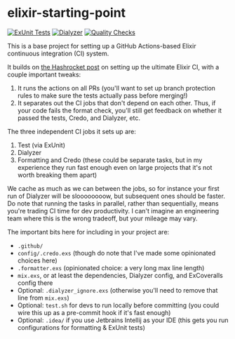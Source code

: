 # elixir-starting-point

[![ExUnit Tests](https://github.com/s3cur3/elixir-starting-point/actions/workflows/elixir-build-and-test.yml/badge.svg)](https://github.com/s3cur3/elixir-starting-point/actions/workflows/elixir-build-and-test.yml) [![Dialyzer](https://github.com/s3cur3/elixir-starting-point/actions/workflows/elixir-dialyzer.yml/badge.svg)](https://github.com/s3cur3/elixir-starting-point/actions/workflows/elixir-dialyzer.yml) [![Quality Checks](https://github.com/s3cur3/elixir-starting-point/actions/workflows/elixir-quality-checks.yml/badge.svg)](https://github.com/s3cur3/elixir-starting-point/actions/workflows/elixir-quality-checks.yml)

This is a base project for setting up a GitHub Actions-based Elixir
continuous integration (CI) system.

It builds on [the Hashrocket post](https://hashrocket.com/blog/posts/build-the-ultimate-elixir-ci-with-github-actions)
on setting up the ultimate Elixir CI, with a couple important tweaks:

1. It runs the actions on all PRs (you'll want to set up branch protection rules to
   make sure the tests actually pass before merging!)
2. It separates out the CI jobs that don't depend on each other. Thus, if your code
   fails the format check, you'll still get feedback on whether it passed the tests,
   Credo, and Dialyzer, etc. 

The three independent CI jobs it sets up are:

1. Test (via ExUnit)
2. Dialyzer
3. Formatting and Credo (these could be separate tasks, but in my experience they run
   fast enough even on large projects that it's not worth breaking them apart)

We cache as much as we can between the jobs, so for instance your first run of Dialyzer
will be sloooooooow, but subsequent ones should be faster. Do note that running the tasks
in parallel, rather than sequentially, means you're trading CI time for dev productivity.
I can't imagine an engineering team where this is the wrong tradeoff, but your mileage
may vary.

The important bits here for including in your project are:

- `.github/`
- `config/.credo.exs` (though do note that I've made some opinionated choices here)
- `.formatter.exs` (opinionated choice: a very long max line length)
- `mix.exs`, or at least the dependencies, Dialyzer config, and ExCoveralls config there
- Optional: `.dialyzer_ignore.exs` (otherwise you'll need to remove that line from `mix.exs`)
- Optional: `test.sh` for devs to run locally before committing (you could wire this
  up as a pre-commit hook if it's fast enough)
- Optional: `.idea/` if you use Jetbrains Intellij as your IDE (this gets you run
  configurations for formatting & ExUnit tests)
